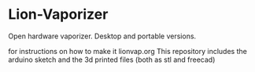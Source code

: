 # Lion-Vaporizer
Open hardware vaporizer. Desktop and portable versions.

for instructions on how to make it   lionvap.org
This repository includes the arduino sketch and the 3d printed files (both as stl and freecad)

